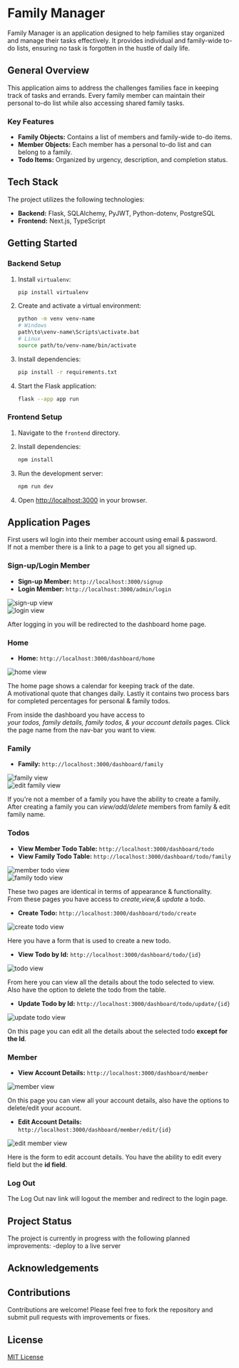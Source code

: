 
# Family Manager

Family Manager is an application designed to help families stay organized and manage their tasks effectively. It provides individual and family-wide to-do lists, ensuring no task is forgotten in the hustle of daily life.

## General Overview

This application aims to address the challenges families face in keeping track of tasks and errands. Every family member can maintain their personal to-do list while also accessing shared family tasks.

### Key Features

- **Family Objects:** Contains a list of members and family-wide to-do items.
- **Member Objects:** Each member has a personal to-do list and can belong to a family.
- **Todo Items:** Organized by urgency, description, and completion status.

## Tech Stack

The project utilizes the following technologies:
- **Backend:** Flask, SQLAlchemy, PyJWT, Python-dotenv, PostgreSQL
- **Frontend:** Next.js, TypeScript

## Getting Started

### Backend Setup

1. Install `virtualenv`:
   ```bash
   pip install virtualenv
   ```

2. Create and activate a virtual environment:
   ```bash
   python -m venv venv-name
   # Windows
   path\to\venv-name\Scripts\activate.bat
   # Linux
   source path/to/venv-name/bin/activate
   ```

3. Install dependencies:
   ```bash
   pip install -r requirements.txt
   ```

4. Start the Flask application:
   ```bash
   flask --app app run
   ```

### Frontend Setup

1. Navigate to the `frontend` directory.

2. Install dependencies:
   ```bash
   npm install
   ```

3. Run the development server:
   ```bash
   npm run dev
   ```

4. Open [http://localhost:3000](http://localhost:3000) in your browser.

## Application Pages

First users wil login into their member account using email & password. <br/>
If not a member there is a link to a page to get you all signed up.

### Sign-up/Login Member
- **Sign-up Member:** `http://localhost:3000/signup`
- **Login Member:** `http://localhost:3000/admin/login`

![sign-up view](images/sign-up_view.PNG) <br/>
![login view](images/login_view.PNG)

After logging in you will be redirected to the dashboard home page. <br/>

### Home 
- **Home:** `http://localhost:3000/dashboard/home`

![home view](images/home_view.PNG)

The home page shows a calendar for keeping track of the date.<br/>
A motivational quote that changes daily.
Lastly it contains two process bars for completed percentages for personal & family todos.


From inside the dashboard you have access to <br/>
*your todos, family details, family todos, & your account details* pages.
Click the page name from the nav-bar you want to view.

### Family
- **Family:** `http://localhost:3000/dashboard/family`

![family view](images/family_view.PNG) <br/>
![edit family view](images/edit-family_view.PNG)

If you're not a member of a family you have the ability to create a family. <br/>
After creating a family you can *view/add/delete* members from family & edit family name.

### Todos
- **View Member Todo Table:** `http://localhost:3000/dashboard/todo`
- **View Family Todo Table:** `http://localhost:3000/dashboard/todo/family`

![member todo view](images/member-todo_view.PNG) <br/> 
![family todo view](images/family-todo_view.PNG)

These two pages are identical in terms of appearance & functionality. <br/>
From these pages you have access to *create,view,& update* a todo.

- **Create Todo:** `http://localhost:3000/dashboard/todo/create`

![create todo view](images/create-todo_view.PNG)

Here you have a form that is used to create a new todo.

- **View Todo by Id:** `http://localhost:3000/dashboard/todo/{id}`

![todo view](images/view-todo_view.PNG)

From here you can view all the details about the todo selected to view. <br/>
Also have the option to delete the todo from the table.

- **Update Todo by Id:** `http://localhost:3000/dashboard/todo/update/{id}`

![update todo view](images/update-todo_view.PNG)

On this page you can edit all the details about the selected todo **except for the Id**.

### Member
- **View Account Details:** `http://localhost:3000/dashboard/member`

![member view](images/member_view.PNG) 

On this page you can view all your account details, also have the options to delete/edit your account.

- **Edit Account Details:** `http://localhost:3000/dashboard/member/edit/{id}`
  
![edit member view](images/edit-member_view.PNG)

Here is the form to edit account details. 
You have the ability to edit every field but the **id field**.

### Log Out

The Log Out nav link will logout the member and redirect to the login page.

## Project Status

The project is currently in progress with the following planned improvements:
-deploy to a live server 

## Acknowledgements



## Contributions

Contributions are welcome! Please feel free to fork the repository and submit pull requests with improvements or fixes.

## License

[MIT License](LICENSE)
